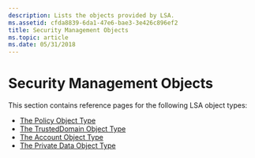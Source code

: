 ```yaml
---
description: Lists the objects provided by LSA.
ms.assetid: cfda8839-6da1-47e6-bae3-3e426c896ef2
title: Security Management Objects
ms.topic: article
ms.date: 05/31/2018
---
```


# Security Management Objects

This section contains reference pages for the following LSA object types:

-   [The Policy Object Type](the-policy-object-type.md)
-   [The TrustedDomain Object Type](the-trusteddomain-object-type.md)
-   [The Account Object Type](the-account-object-type.md)
-   [The Private Data Object Type](the-private-data-object-type.md)

 

 



